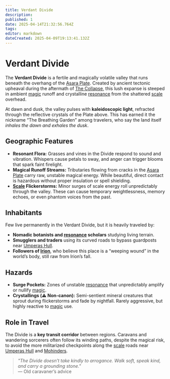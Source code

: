 ```yaml
---
title: Verdant Divide
description: 
published: 1
date: 2025-04-14T21:32:56.764Z
tags: 
editor: markdown
dateCreated: 2025-04-09T19:13:41.132Z
---
```


# Verdant Divide

The **Verdant Divide** is a fertile and magically volatile valley that runs beneath the overhang of the [Asara Plate](/location/scale/asara-plate.md). Created by ancient tectonic upheaval during the aftermath of [The Collapse](/structure/chronological/event/the-collapse.md), this lush expanse is steeped in ambient [magic](/structure/mechanic/magic.md) runoff and crystalline [resonance](/structure/mechanic/resonance.md) from the shattered [scale](/location/scale.md) overhead.

At dawn and dusk, the valley pulses with **kaleidoscopic light**, refracted through the reflective crystals of the Plate above. This has earned it the nickname “The Breathing Garden” among travelers, who say the land itself *inhales the dawn and exhales the dusk*.

## Geographic Features

- **Resonant Flora:** Grasses and vines in the Divide respond to sound and vibration. Whispers cause petals to sway, and anger can trigger blooms that spark faint firelight.
- **Magical Runoff Streams:** Tributaries flowing from cracks in the [Asara Plate](/location/scale/asara-plate.md) carry raw, unstable magical energy. While beautiful, direct contact is hazardous without proper insulation or spell shielding.
- **[Scale](/location/scale.md) Flickerstorms:** Minor surges of scale energy roll unpredictably through the valley. These can cause temporary weightlessness, memory echoes, or even phantom voices from the past.

## Inhabitants

Few live permanently in the Verdant Divide, but it is heavily traveled by:
- **Nomadic botanists and [resonance](/structure/mechanic/resonance.md) scholars** studying living terrain.
- **Smugglers and traders** using its curved roads to bypass guardposts near [Umperas Hull](/location/scale/umperas-hull.md).
- **Followers of [Irion](/being/deity/irion.md)**, who believe this place is a “weeping wound” in the world’s body, still raw from Irion’s fall.

## Hazards

- **Surge Pockets:** Zones of unstable [resonance](/structure/mechanic/resonance.md) that unpredictably amplify or nullify [magic](/structure/mechanic/magic.md).
- **Crystallings (⚠️ Non-canon):** Semi-sentient mineral creatures that sprout during flickerstorms and fade by nightfall. Rarely aggressive, but highly reactive to [magic](/structure/mechanic/magic.md) use.

## Role in Travel

The Divide is a **key transit corridor** between regions. Caravans and wandering sorcerers often follow its winding paths, despite the magical risk, to avoid the more militarized checkpoints along the [scale](/location/scale.md) roads near [Umperas Hull](/location/scale/umperas-hull.md) and [Mohinders](/location/settlement/city/mohinders.md).

> *"The Divide doesn’t take kindly to arrogance. Walk soft, speak kind, and carry a grounding stone."*  
> — Old caravaner’s advice

